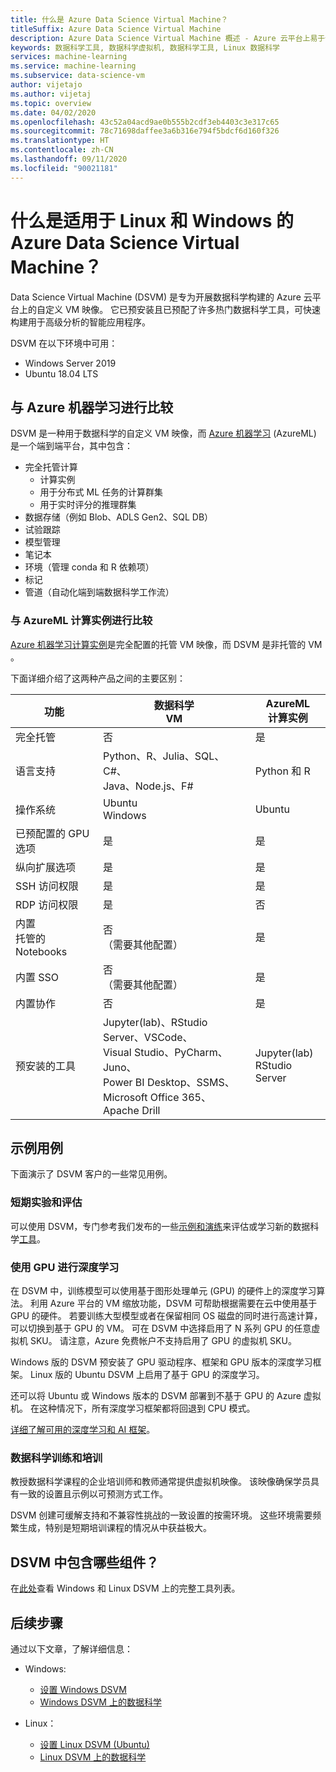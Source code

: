```yaml
---
title: 什么是 Azure Data Science Virtual Machine？
titleSuffix: Azure Data Science Virtual Machine
description: Azure Data Science Virtual Machine 概述 - Azure 云平台上易于使用的虚拟机，其中已预安装且已配置了工具和库，可进行数据科学研究。
keywords: 数据科学工具, 数据科学虚拟机, 数据科学工具, Linux 数据科学
services: machine-learning
ms.service: machine-learning
ms.subservice: data-science-vm
author: vijetajo
ms.author: vijetaj
ms.topic: overview
ms.date: 04/02/2020
ms.openlocfilehash: 43c52a04acd9ae0b555b2cdf3eb4403c3e317c65
ms.sourcegitcommit: 78c71698daffee3a6b316e794f5bdcf6d160f326
ms.translationtype: HT
ms.contentlocale: zh-CN
ms.lasthandoff: 09/11/2020
ms.locfileid: "90021181"
---
```

# <a name="what-is-the-azure-data-science-virtual-machine-for-linux-and-windows"></a>什么是适用于 Linux 和 Windows 的 Azure Data Science Virtual Machine？

Data Science Virtual Machine (DSVM) 是专为开展数据科学构建的 Azure 云平台上的自定义 VM 映像。 它已预安装且已预配了许多热门数据科学工具，可快速构建用于高级分析的智能应用程序。

DSVM 在以下环境中可用：

+ Windows Server 2019
+ Ubuntu 18.04 LTS

## <a name="comparison-with-azure-machine-learning"></a>与 Azure 机器学习进行比较

DSVM 是一种用于数据科学的自定义 VM 映像，而 [Azure 机器学习](/machine-learning/overview-what-is-azure-ml) (AzureML) 是一个端到端平台，其中包含：

+ 完全托管计算
  + 计算实例
  + 用于分布式 ML 任务的计算群集
  + 用于实时评分的推理群集
+ 数据存储（例如 Blob、ADLS Gen2、SQL DB）
+ 试验跟踪
+ 模型管理
+ 笔记本
+ 环境（管理 conda 和 R 依赖项）
+ 标记
+ 管道（自动化端到端数据科学工作流）

### <a name="comparison-with-azureml-compute-instances"></a>与 AzureML 计算实例进行比较

[Azure 机器学习计算实例](/machine-learning/concept-compute-instance)是完全配置的托管 VM 映像，而 DSVM 是非托管的 VM 。

下面详细介绍了这两种产品之间的主要区别：


|功能 |数据科学<br>VM |AzureML<br>计算实例  | 
|---------|---------|---------|
| 完全托管 | 否        | 是        |
|语言支持     |  Python、R、Julia、SQL、C#、<br> Java、Node.js、F#       | Python 和 R        |
|操作系统     | Ubuntu<br>Windows         |    Ubuntu     |
|已预配置的 GPU 选项     |  是       |    是     |
|纵向扩展选项 | 是 | 是 |
|SSH 访问权限    | 是        |    是     |
|RDP 访问权限    | 是        |     否    |
|内置<br>托管的 Notebooks     |   否<br>（需要其他配置）      |      是   |
|内置 SSO     | 否 <br>（需要其他配置）         |    是     |
|内置协作     | 否         | 是        |
|预安装的工具     |  Jupyter(lab)、RStudio Server、VSCode、<br> Visual Studio、PyCharm、Juno、<br>Power BI Desktop、SSMS、 <br>Microsoft Office 365、Apache Drill       |     Jupyter(lab)<br> RStudio Server   |

## <a name="sample-use-cases"></a>示例用例

下面演示了 DSVM 客户的一些常见用例。

### <a name="short-term-experimentation-and-evaluation"></a>短期实验和评估
可以使用 DSVM，专门参考我们发布的一些[示例和演练](./dsvm-samples-and-walkthroughs.md)来评估或学习新的数据科学[工具](./tools-included.md)。


### <a name="deep-learning-with-gpus"></a>使用 GPU 进行深度学习

在 DSVM 中，训练模型可以使用基于图形处理单元 (GPU) 的硬件上的深度学习算法。 利用 Azure 平台的 VM 缩放功能，DSVM 可帮助根据需要在云中使用基于 GPU 的硬件。 若要训练大型模型或者在保留相同 OS 磁盘的同时进行高速计算，可以切换到基于 GPU 的 VM。 可在 DSVM 中选择启用了 N 系列 GPU 的任意虚拟机 SKU。 请注意，Azure 免费帐户不支持启用了 GPU 的虚拟机 SKU。

Windows 版的 DSVM 预安装了 GPU 驱动程序、框架和 GPU 版本的深度学习框架。 Linux 版的 Ubuntu DSVM 上启用了基于 GPU 的深度学习。 

还可以将 Ubuntu 或 Windows 版本的 DSVM 部署到不基于 GPU 的 Azure 虚拟机。 在这种情况下，所有深度学习框架都将回退到 CPU 模式。

[详细了解可用的深度学习和 AI 框架](dsvm-tools-deep-learning-frameworks.md)。

### <a name="data-science-training-and-education"></a>数据科学训练和培训

教授数据科学课程的企业培训师和教师通常提供虚拟机映像。 该映像确保学员具有一致的设置且示例以可预测方式工作。

DSVM 创建可缓解支持和不兼容性挑战的一致设置的按需环境。 这些环境需要频繁生成，特别是短期培训课程的情况从中获益极大。


## <a name="whats-included-on-the-dsvm"></a>DSVM 中包含哪些组件？

在[此处](tools-included.md)查看 Windows 和 Linux DSVM 上的完整工具列表。

## <a name="next-steps"></a>后续步骤

通过以下文章，了解详细信息：

+ Windows:
  + [设置 Windows DSVM](provision-vm.md)
  + [Windows DSVM 上的数据科学](vm-do-ten-things.md)

+ Linux：
  + [设置 Linux DSVM (Ubuntu)](dsvm-ubuntu-intro.md)
  + [Linux DSVM 上的数据科学](linux-dsvm-walkthrough.md)
